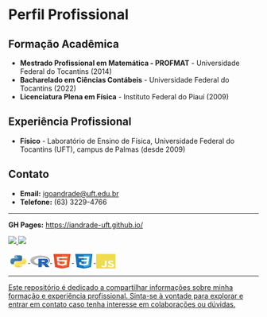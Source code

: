 # Perfil Profissional

## Formação Acadêmica

- **Mestrado Profissional em Matemática - PROFMAT** - Universidade Federal do Tocantins (2014)
- **Bacharelado em Ciências Contábeis** - Universidade Federal do Tocantins (2022)
- **Licenciatura Plena em Física** - Instituto Federal do Piauí (2009)

## Experiência Profissional

- **Físico** - Laboratório de Ensino de Física, Universidade Federal do Tocantins (UFT), campus de Palmas (desde 2009)

## Contato

- **Email:** [igoandrade@uft.edu.br](mailto:igoandrade@uft.edu.br)
- **Telefone:** (63) 3229-4766


---
<p><strong>GH Pages:</strong> <a href="https://iandrade-uft.github.io/" target="_blank">https://iandrade-uft.github.io/</a></p>

<div>
     <a href="https://github.com/iandrade-uft">
     <img height="200em" src="https://github-readme-stats.vercel.app/api?username=iandrade-uft&show_icons=true&theme=dracula&include_all_commits=true&count_private=true"/>
     <img height="200em" src="https://github-readme-stats.vercel.app/api/top-langs/?username=iandrade-uft&layout=compact&langs_count=16&theme=dracula"/>
</div>

<div style="display: inline_block"><br>
     <img align="center" alt="igo-Python" height="30" width="40" src="https://raw.githubusercontent.com/devicons/devicon/master/icons/python/python-original.svg">
     <img align="center" alt="igo-R" height="30" width="40" src="https://raw.githubusercontent.com/devicons/devicon/master/icons/r/r-original.svg">
     <img align="center" alt="igo-HTML" height="30" width="40" src="https://raw.githubusercontent.com/devicons/devicon/master/icons/html5/html5-original.svg">
     <img align="center" alt="igo-CSS" height="30" width="40" src="https://raw.githubusercontent.com/devicons/devicon/master/icons/css3/css3-original.svg">
     <img align="center" alt="igo-Js" height="30" width="40" src="https://raw.githubusercontent.com/devicons/devicon/master/icons/javascript/javascript-plain.svg">
</div>



---

Este repositório é dedicado a compartilhar informações sobre minha formação e experiência profissional. Sinta-se à vontade para explorar e entrar em contato caso tenha interesse em colaborações ou dúvidas.
